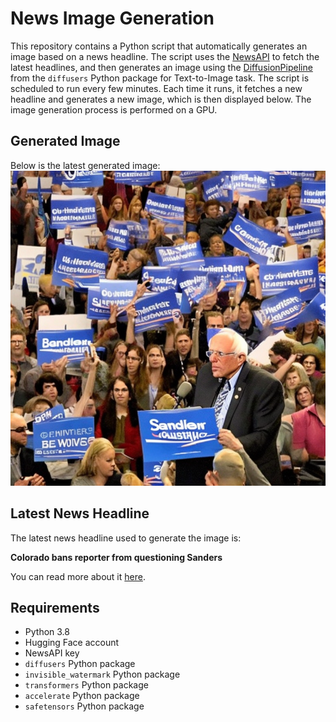 # News Image Generation
This repository contains a Python script that automatically generates an image based on a news headline. The script uses the [NewsAPI](https://newsapi.org/) to fetch the latest headlines, and then generates an image using the [DiffusionPipeline](https://github.com/huggingface/diffusers) from the `diffusers` Python package for Text-to-Image task.
The script is scheduled to run every few minutes. Each time it runs, it fetches a new headline and generates a new image, which is then displayed below. The image generation process is performed on a GPU.

## Generated Image
Below is the latest generated image:
![Generated Image](image.png)

## Latest News Headline
The latest news headline used to generate the image is:

**Colorado bans reporter from questioning Sanders**

You can read more about it [here](https://news.google.com/rss/articles/CBMisAFBVV95cUxPTVdVeEpyLWl2eU5oMGhxbjA4RGlpeEkwODktMjh6S08yWEcwa1RuM29fWGdscmxnejZUNDBuZUZYa0l6Vml1bE9FcHV4R08yVDlwWmNEWl9sem5iSXFYNFZYVFQ0TEFvQ1RVQTJ6RTV1RVZyWDduR0NuaGhMY2ZuODRraG9DbnIzMHBDS1dJblpTZGI3RHlTdUpNanNoLVhZeGpfbkdTbkxtVWZLUE9Jeg?oc=5).

## Requirements
- Python 3.8
- Hugging Face account
- NewsAPI key
- `diffusers` Python package
- `invisible_watermark` Python package
- `transformers` Python package
- `accelerate` Python package
- `safetensors` Python package
